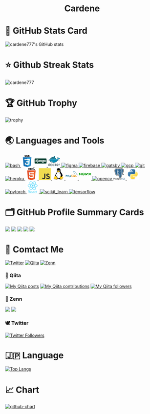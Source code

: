 <div align="center">
  <h1>Cardene</h1>
</div>

# 🦔 GitHub Stats Card
![cardene777's GitHub stats](https://github-readme-stats.vercel.app/api?username=cardene777&show_icons=true&theme=gruvbox)  

# ⭐️ Github Streak Stats
<p><img align="center" src="https://github-readme-streak-stats.herokuapp.com/?user=cardene777&" alt="cardene777" /></p>  
  
# 🏆 GitHub Trophy
![trophy](https://github-profile-trophy.vercel.app/?username=cardene777&theme=gruvbox)  

# 🌏 Languages and Tools
<p align="left"> <a href="https://www.gnu.org/software/bash/" target="_blank"> <img src="https://www.vectorlogo.zone/logos/gnu_bash/gnu_bash-icon.svg" alt="bash" width="40" height="40"/> </a> <a href="https://www.w3schools.com/css/" target="_blank"> <img src="https://raw.githubusercontent.com/devicons/devicon/master/icons/css3/css3-original-wordmark.svg" alt="css3" width="40" height="40"/> </a> <a href="https://www.djangoproject.com/" target="_blank"> <img src="https://raw.githubusercontent.com/devicons/devicon/master/icons/django/django-original.svg" alt="django" width="40" height="40"/> </a> <a href="https://www.docker.com/" target="_blank"> <img src="https://raw.githubusercontent.com/devicons/devicon/master/icons/docker/docker-original-wordmark.svg" alt="docker" width="40" height="40"/> </a> <a href="https://www.figma.com/" target="_blank"> <img src="https://www.vectorlogo.zone/logos/figma/figma-icon.svg" alt="figma" width="40" height="40"/> </a> <a href="https://firebase.google.com/" target="_blank"> <img src="https://www.vectorlogo.zone/logos/firebase/firebase-icon.svg" alt="firebase" width="40" height="40"/> </a> <a href="https://www.gatsbyjs.com/" target="_blank"> <img src="https://www.vectorlogo.zone/logos/gatsbyjs/gatsbyjs-icon.svg" alt="gatsby" width="40" height="40"/> </a> <a href="https://cloud.google.com" target="_blank"> <img src="https://www.vectorlogo.zone/logos/google_cloud/google_cloud-icon.svg" alt="gcp" width="40" height="40"/> </a> <a href="https://git-scm.com/" target="_blank"> <img src="https://www.vectorlogo.zone/logos/git-scm/git-scm-icon.svg" alt="git" width="40" height="40"/> </a> <a href="https://heroku.com" target="_blank"> <img src="https://www.vectorlogo.zone/logos/heroku/heroku-icon.svg" alt="heroku" width="40" height="40"/> </a> <a href="https://www.w3.org/html/" target="_blank"> <img src="https://raw.githubusercontent.com/devicons/devicon/master/icons/html5/html5-original-wordmark.svg" alt="html5" width="40" height="40"/> </a> <a href="https://developer.mozilla.org/en-US/docs/Web/JavaScript" target="_blank"> <img src="https://raw.githubusercontent.com/devicons/devicon/master/icons/javascript/javascript-original.svg" alt="javascript" width="40" height="40"/> </a> <a href="https://www.linux.org/" target="_blank"> <img src="https://raw.githubusercontent.com/devicons/devicon/master/icons/linux/linux-original.svg" alt="linux" width="40" height="40"/> </a> <a href="https://www.mysql.com/" target="_blank"> <img src="https://raw.githubusercontent.com/devicons/devicon/master/icons/mysql/mysql-original-wordmark.svg" alt="mysql" width="40" height="40"/> </a> <a href="https://www.nginx.com" target="_blank"> <img src="https://raw.githubusercontent.com/devicons/devicon/master/icons/nginx/nginx-original.svg" alt="nginx" width="40" height="40"/> </a> <a href="https://opencv.org/" target="_blank"> <img src="https://www.vectorlogo.zone/logos/opencv/opencv-icon.svg" alt="opencv" width="40" height="40"/> </a> <a href="https://www.postgresql.org" target="_blank"> <img src="https://raw.githubusercontent.com/devicons/devicon/master/icons/postgresql/postgresql-original-wordmark.svg" alt="postgresql" width="40" height="40"/> </a> <a href="https://www.python.org" target="_blank"> <img src="https://raw.githubusercontent.com/devicons/devicon/master/icons/python/python-original.svg" alt="python" width="40" height="40"/> </a> <a href="https://pytorch.org/" target="_blank"> <img src="https://www.vectorlogo.zone/logos/pytorch/pytorch-icon.svg" alt="pytorch" width="40" height="40"/> </a> <a href="https://reactjs.org/" target="_blank"> <img src="https://raw.githubusercontent.com/devicons/devicon/master/icons/react/react-original-wordmark.svg" alt="react" width="40" height="40"/> </a> <a href="https://scikit-learn.org/" target="_blank"> <img src="https://upload.wikimedia.org/wikipedia/commons/0/05/Scikit_learn_logo_small.svg" alt="scikit_learn" width="40" height="40"/> </a> <a href="https://www.tensorflow.org" target="_blank"> <img src="https://www.vectorlogo.zone/logos/tensorflow/tensorflow-icon.svg" alt="tensorflow" width="40" height="40"/> </a> </p>  

# 🗂 GitHub Profile Summary Cards
![](https://github-profile-summary-cards.vercel.app/api/cards/profile-details?username=cardene777&theme=solarized)
![](https://github-profile-summary-cards.vercel.app/api/cards/repos-per-language?username=cardene777&theme=solarized)
![](https://github-profile-summary-cards.vercel.app/api/cards/most-commit-language?username=cardene777&theme=solarized)
![](https://github-profile-summary-cards.vercel.app/api/cards/stats?username=cardene777&theme=solarized)
![](https://github-profile-summary-cards.vercel.app/api/cards/productive-time?username=cardene777&theme=solarized)

# 💌 Comtact Me 

[![Twitter](https://img.shields.io/badge/-Twitter-white?&logo=Twitter)](https://twitter.com/cardene777)
[![Qiita](https://img.shields.io/badge/-Qiita-F6F6F4?&logo=Qiita)](https://qiita.com/cardene)
[![Zenn](https://img.shields.io/badge/-Zenn-3EA8FF)](https://zenn.dev/heku)

### 🌵 Qiita
[![My Qiita posts](https://qiita-badge.apiapi.app/s/cardene/posts.svg)](http://qiita.com/cardene)
[![My Qiita contributions](https://qiita-badge.apiapi.app/s/cardene/contributions.svg)](http://qiita.com/cardene)
[![My Qiita followers](https://qiita-badge.apiapi.app/s/cardene/followers.svg)](http://qiita.com/cardene)  

### 📘 Zenn
![](https://zenn-badge.herokuapp.com/s/heku/likes?style=plastic)
![](https://zenn-badge.herokuapp.com/s/heku/followers?style=plastic)  

### 🕊 Twitter
[![Twitter Followers](https://img.shields.io/twitter/follow/cardene777?label=Twitter_followers&logo=twitter&style=flat)](https://twitter.com/cardene777)  

# 🇯🇵 Language
[![Top Langs](https://github-readme-stats.vercel.app/api/top-langs/?username=cardene777&layout=compact)](https://github.com/anuraghazra/github-readme-stats)

# 📈 Chart

[![github-chart](https://github-chart.vercel.app/api?user=cardene777)](https://github.com/rokumura7/github-chart)  

